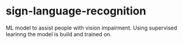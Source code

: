 # sign-language-recognition
ML model to assist people with vision impairment.
Using supervised learinng the model is build and trained on.
